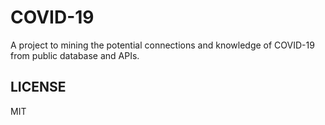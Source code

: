 # COVID-19

A project to mining the potential connections and knowledge of COVID-19 from public database and APIs. 

## LICENSE

MIT
